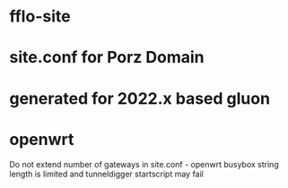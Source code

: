 # fflo-site
# site.conf for Porz Domain
# generated for 2022.x based gluon
# openwrt

Do not extend number of gateways in site.conf  - openwrt busybox string length is limited and tunneldigger startscript may fail
